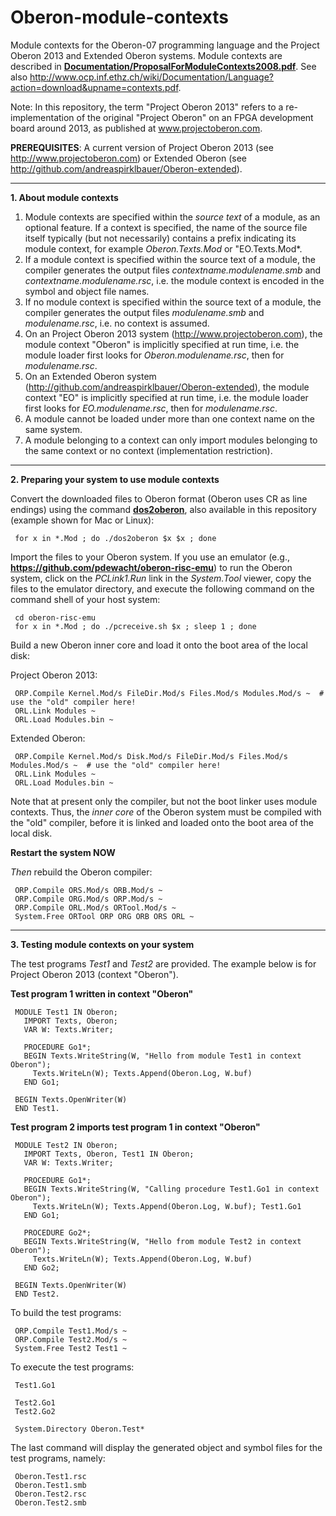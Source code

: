# Oberon-module-contexts
Module contexts for the Oberon-07 programming language and the Project Oberon 2013 and Extended Oberon systems. Module contexts are described in [**Documentation/ProposalForModuleContexts2008.pdf**](Documentation/ProposalForModuleContexts2008.pdf). See also
http://www.ocp.inf.ethz.ch/wiki/Documentation/Language?action=download&upname=contexts.pdf.

Note: In this repository, the term "Project Oberon 2013" refers to a re-implementation of the original "Project Oberon" on an FPGA development board around 2013, as published at www.projectoberon.com.

**PREREQUISITES**: A current version of Project Oberon 2013 (see http://www.projectoberon.com) or Extended Oberon (see http://github.com/andreaspirklbauer/Oberon-extended).

------------------------------------------------------
**1. About module contexts**

1. Module contexts are specified within the *source text* of a module, as an optional feature. If a context is specified, the name of the source file itself typically (but not necessarily) contains a prefix indicating its module context, for example *Oberon.Texts.Mod* or "EO.Texts.Mod*.
2. If a module context is specified within the source text of a module, the compiler generates the output files *contextname.modulename.smb* and *contextname.modulename.rsc*, i.e. the module context is encoded in the symbol and object file names.
3. If no module context is specified within the source text of a module, the compiler generates the output files *modulename.smb* and *modulename.rsc*, i.e. no context is assumed.
4. On an Project Oberon 2013 system (http://www.projectoberon.com), the module context "Oberon" is implicitly specified at run time, i.e. the module loader first looks for *Oberon.modulename.rsc*, then for *modulename.rsc*.
5. On an Extended Oberon system (http://github.com/andreaspirklbauer/Oberon-extended), the module context "EO" is implicitly specified at run time, i.e. the module loader first looks for *EO.modulename.rsc*, then for *modulename.rsc*.
6. A module cannot be loaded under more than one context name on the same system.
7. A module belonging to a context can only import modules belonging to the same context or no context (implementation restriction).

------------------------------------------------------
**2. Preparing your system to use module contexts**

Convert the downloaded files to Oberon format (Oberon uses CR as line endings) using the command [**dos2oberon**](dos2oberon), also available in this repository (example shown for Mac or Linux):

     for x in *.Mod ; do ./dos2oberon $x $x ; done

Import the files to your Oberon system. If you use an emulator (e.g., **https://github.com/pdewacht/oberon-risc-emu**) to run the Oberon system, click on the *PCLink1.Run* link in the *System.Tool* viewer, copy the files to the emulator directory, and execute the following command on the command shell of your host system:

     cd oberon-risc-emu
     for x in *.Mod ; do ./pcreceive.sh $x ; sleep 1 ; done

Build a new Oberon inner core and load it onto the boot area of the local disk:

Project Oberon 2013:

     ORP.Compile Kernel.Mod/s FileDir.Mod/s Files.Mod/s Modules.Mod/s ~  # use the "old" compiler here!
     ORL.Link Modules ~
     ORL.Load Modules.bin ~

Extended Oberon:

     ORP.Compile Kernel.Mod/s Disk.Mod/s FileDir.Mod/s Files.Mod/s Modules.Mod/s ~  # use the "old" compiler here!
     ORL.Link Modules ~
     ORL.Load Modules.bin ~

Note that at present only the compiler, but not the boot linker uses module contexts. Thus, the *inner core* of the Oberon system must be compiled with the "old" compiler, before it is linked and loaded onto the boot area of the local disk.

**Restart the system NOW**

*Then* rebuild the Oberon compiler:

     ORP.Compile ORS.Mod/s ORB.Mod/s ~
     ORP.Compile ORG.Mod/s ORP.Mod/s ~
     ORP.Compile ORL.Mod/s ORTool.Mod/s ~
     System.Free ORTool ORP ORG ORB ORS ORL ~


------------------------------------------------------
**3. Testing module contexts on your system**

The test programs *Test1* and *Test2* are provided. The example below is for Project Oberon 2013 (context "Oberon").

**Test program 1 written in context "Oberon"**

     MODULE Test1 IN Oberon;
       IMPORT Texts, Oberon;
       VAR W: Texts.Writer;

       PROCEDURE Go1*;
       BEGIN Texts.WriteString(W, "Hello from module Test1 in context Oberon");
         Texts.WriteLn(W); Texts.Append(Oberon.Log, W.buf)
       END Go1;

     BEGIN Texts.OpenWriter(W)
     END Test1.

**Test program 2 imports test program 1 in context "Oberon"**

     MODULE Test2 IN Oberon;
       IMPORT Texts, Oberon, Test1 IN Oberon;
       VAR W: Texts.Writer;

       PROCEDURE Go1*;
       BEGIN Texts.WriteString(W, "Calling procedure Test1.Go1 in context Oberon");
         Texts.WriteLn(W); Texts.Append(Oberon.Log, W.buf); Test1.Go1
       END Go1;

       PROCEDURE Go2*;
       BEGIN Texts.WriteString(W, "Hello from module Test2 in context Oberon");
         Texts.WriteLn(W); Texts.Append(Oberon.Log, W.buf)
       END Go2;

     BEGIN Texts.OpenWriter(W)
     END Test2.

To build the test programs:

     ORP.Compile Test1.Mod/s ~
     ORP.Compile Test2.Mod/s ~
     System.Free Test2 Test1 ~

To execute the test programs:

     Test1.Go1

     Test2.Go1
     Test2.Go2

     System.Directory Oberon.Test*

The last command will display the generated object and symbol files for the test programs, namely:

     Oberon.Test1.rsc
     Oberon.Test1.smb
     Oberon.Test2.rsc
     Oberon.Test2.smb
